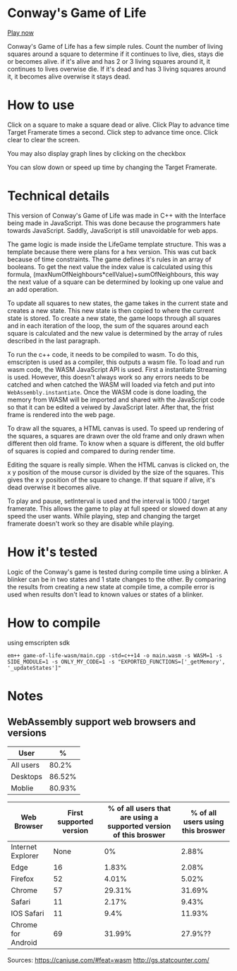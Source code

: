 # Conway's Game of Life

[Play now](https://yourwaifu.dev/compile-time-game-of-life-wasm/)

Conway's Game of Life has a few simple rules. Count the number of living squares around a square to determine if it continues to live, dies, stays die or becomes alive. if it's alive and has 2 or 3 living squares around it, it continues to lives overwise die. If it's dead and has 3 living squares around it, it becomes alive overwise it stays dead.

# How to use

Click on a square to make a square dead or alive.
Click Play to advance time Target Framerate times a second.
Click step to advance time once.
Click clear to clear the screen.

You may also display graph lines by clicking on the checkbox

You can slow down or speed up time by changing the Target Framerate.

# Technical details

This version of Conway's Game of Life was made in C++ with the Interface being made in JavaScript. This was done because the programmers hate towards JavaScript. Saddly, JavaScript is still unavoidable for web apps.

The game logic is made inside the LifeGame template structure. This was a template because there were plans for a hex version. This was cut back because of time constraints. The game defines it's rules in an array of booleans. To get the next value the index value is calculated using this formula, (maxNumOfNeighbours*cellValue)+sumOfNeighbours, this way the next value of a square can be determined by looking up one value and an add operation.

To update all squares to new states, the game takes in the current state and creates a new state. This new state is then copied to where the current state is stored. To create a new state, the game loops through all squares and in each iteration of the loop, the sum of the squares around each square is calculated and the new value is determined by the array of rules described in the last paragraph.

To run the c++ code, it needs to be compiled to wasm. To do this, emscripten is used as a compiler, this outputs a wasm file. To load and run wasm code, the WASM JavaScript API is used. First a instantiate Streaming is used. However, this doesn't always work so any errors needs to be catched and when catched the WASM will loaded via fetch and put into ``WebAssembly.instantiate``. Once the WASM code is done loading, the memory from WASM will be imported and shared with the JavaScript code so that it can be edited a veiwed by JavaScript later. After that, the frist frame is rendered into the web page.

To draw all the squares, a HTML canvas is used. To speed up rendering of the squares, a squares are drawn over the old frame and only drawn when different then old frame. To know when a square is different, the old buffer of squares is copied and compared to during render time.

Editing the square is really simple. When the HTML canvas is clicked on, the x y position of the mouse cursor is divided by the size of the squares. This gives the x y position of the square to change. If that square if alive, it's dead overwise it becomes alive.

To play and pause, setInterval is used and the interval is 1000 / target framerate. This allows the game to play at full speed or slowed down at any speed the user wants. While playing, step and changing the target framerate doesn't work so they are disable while playing.

# How it's tested

Logic of the Conway's game is tested during compile time using a blinker. A blinker can be in two states and 1 state changes to the other. By comparing the results from creating a new state at compile time, a compile error is used when results don't lead to known values or states of a blinker.

# How to compile
using emscripten sdk
```shell
em++ game-of-life-wasm/main.cpp -std=c++14 -o main.wasm -s WASM=1 -s SIDE_MODULE=1 -s ONLY_MY_CODE=1 -s "EXPORTED_FUNCTIONS=['_getMemory', '_updateStates']"
```

# Notes

## WebAssembly support web browsers and versions

User | %
---- | -
All users | 80.2%
Desktops | 86.52%
Moblie | 80.93%

Web Browser | First supported version | % of all users that are using a supported version of this broswer | % of all users using this broswer |
----------- | ----------------------- | ----------------------------------------------------------------- | --------------------------------- |
Internet Explorer | None | 0% | 2.88%
Edge | 16 | 1.83% | 2.08%
Firefox | 52 | 4.01% | 5.02%
Chrome | 57 | 29.31% | 31.69%
Safari | 11 | 2.17% | 9.43%
IOS Safari | 11 | 9.4% | 11.93%
Chrome for Android | 69 | 31.99% | 27.9%??

Sources: https://caniuse.com/#feat=wasm http://gs.statcounter.com/